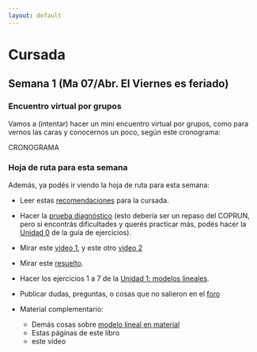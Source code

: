 ```yaml
---
layout: default
---
```

# Cursada

<!---
{% assign cursada = site.data.cursada_actual %}
{% include cursada.md cursada=site.data.cursada_actual %}
--->

<!---
## Semana 2 (Ma 14/Abr y Vie 17/Abr)

Hoja de ruta para esta semana, para cada clase:

### Clase Ma 14/Abr

* Encuentros virtuales para trabajar las dudas del foro, según este cronograma:
--->


## Semana 1 (Ma 07/Abr. El Viernes es feriado)
<!---
* Completar la [encuesta de relevamiento tecnológico](https://docs.google.com/forms/d/1WjBEGgg_rBTDGzfZb5j-YZBPIMxuRVcKOlCDaoc9XeQ/)
--->

### Encuentro virtual por grupos
Vamos a (intentar) hacer un mini encuentro virtual por grupos, como para vernos las caras y conocernos un poco, según este cronograma:

CRONOGRAMA

### Hoja de ruta para esta semana
Además, ya podés ir viendo la hoja de ruta para esta semana:

* Leer estas [recomendaciones]() para la cursada.

* Hacer la [prueba diagnóstico]() (esto debería ser un repaso del COPRUN, pero si encontrás dificultades y querés practicar más, podés hacer la [Unidad 0](/mate1eya2020c1/assets/pdf/unidad0_repasoAlgebraico.pdf) de la guía de ejercicios).


* Mirar este [video 1](), y este otro [video 2]()

* Mirar este [resuelto]().

* Hacer los ejercicios 1 a 7 de la [Unidad 1: modelos lineales](/mate1eya2020c1/assets/pdf/unidad1_modelosLineales.pdf).

* Publicar dudas, preguntas, o cosas que no salieron en el [foro]()

* Material complementario:
    * Demás cosas sobre [modelo lineal en material]()
    * Estas páginas de este libro
    * este video
